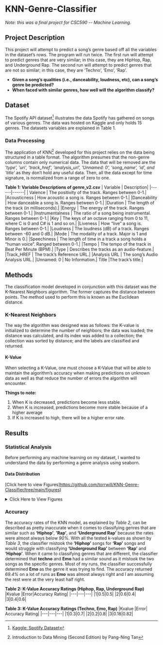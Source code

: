 # KNN-Genre-Classifier
*Note: this was a final project for CSC590 -- Machine Learning.*

## Project Description
This project will attempt to predict a song’s genre based off all the variables in the dataset’s rows. The program will run twice. The first run will attempt to predict genres that are very similar; in this case, they are HipHop, Rap, and Underground Rap. The second run will attempt to predict genres that are not so similar; in this case, they are ‘Techno’, ‘Emo’, ‘Rap’.

- **Given a song’s qualities (i.e., danceability, loudness, etc), can a song’s genre be predicted?**
- **When faced with similar genres, how well will the algorithm classify?**

## Dataset
The Spotify API dataset[^1] illustrates the data Spotify has gathered on songs of various genres. The data was hosted on Kaggle and only holds 15 genres. The datasets variables are explained in Table 1.

### Data Processing
The application of KNN[^2] developed for this project relies on the data being structured in a table format. The algorithm presumes that the non-genre columns contain only numerical data. The data that will be removed are the *'type', 'uri', 'track_href', 'analysis_url', 'Unnamed: 0', ‘song_name’, ‘id’, and 'title'* as they don’t hold any useful data. Then, all the data except for time signature, is normalized from a range of zero to one.

**Table 1: Variable Descriptions of genre_v2.csv**
| Variable | Description|
|------|------|
| Valence | The positivity of the track. Ranges between 0-1.|
|Acousticness | How acoustic a song is. Ranges between 0-1.|
|Danceability | How danceable a song is. Ranges between 0-1.|
|Duration | The length of the track (in milliseconds).|
|Energy | The energy of the track. Ranges between 0-1.|
|Instrumentalness | The ratio of a song being instrumental. Ranges between 0-1.|
|Key | The keys of an octave ranging from 0 to 11, where C is 0 and C# is 1 and so on.|
|Liveness | How “live” a song is. Ranges between 0-1.|
|Loudness | The loudness (dB) of a track. Ranges between -60 and 0 dB.|
|Mode | The modality of a track. Major is 1 and Minor is 0.|
|Speechiness | The length of time in a track a song holds a “human voice”. Ranged between 0-1.|
|Tempo | The tempo of the track in Beat Per Minute (BPM).|
|Type | Describes the tracks as an audio-feature.|
|Track_HREF | The track’s Reference URL.|
|Analysis URL | The song’s Audio Analysis URL.|
|Unnamed: 0 | No Information.|
Title |The track’s title.|

## Methods
The classification model developed in conjunction with this dataset was the K-Nearest Neighbors algorithm. The former captures the distance between points. The method used to perform this is known as the Euclidean distance.

### K-Nearest Neighbors
The way the algorithm was designed was as follows: the K-value is initialized to determine the number of neighbors; the data was loaded; the distance was calculated, and its index was added to a collection; the collection was sorted by distance; and the labels are classified and returned.

#### K-Value
When selecting a K-Value, one must choose a K-Value that will be able to maintain the algorithm’s accuracy when making predictions on unknown data as well as that reduce the number of errors the algorithm will encounter.

**Things to note:**
1. When K is decreased, predictions become less stable.
2. When K is increased, predictions become more stable because of a higher average
3. If K is increased to high, there will be a higher error rate.

## Results
### Statistical Analysis
Before performing any machine learning on my dataset, I wanted to understand the data by performing a genre analysis using seaborn.

#### Data Distribution
[Click here to view Figures]https://github.com/torrwill/KNN-Genre-Classifier/tree/main/figures)

<details><summary>Click Here to View Figures</summary>
<p>

![Figure 1](https://github.com/torrwill/KNN-Genre-Classifier/blob/main/figures/fig1.png)
![Figure 2](https://github.com/torrwill/KNN-Genre-Classifier/blob/main/figures/fig2.png)
![Figure 3](https://github.com/torrwill/KNN-Genre-Classifier/blob/main/figures/fig3.png)
![Figure 4](https://github.com/torrwill/KNN-Genre-Classifier/blob/main/figures/fig4.png)
![Figure 5](https://github.com/torrwill/KNN-Genre-Classifier/blob/main/figures/fig5.png)
![Figure 6](https://github.com/torrwill/KNN-Genre-Classifier/blob/main/figures/fig6.png)
![Figure 7](https://github.com/torrwill/KNN-Genre-Classifier/blob/main/figures/fig7.png)
![Figure 8](https://github.com/torrwill/KNN-Genre-Classifier/blob/main/figures/fig8.png)
![Figure 9](https://github.com/torrwill/KNN-Genre-Classifier/blob/main/figures/fig9.png)
![Figure 10](https://github.com/torrwill/KNN-Genre-Classifier/blob/main/figures/fig10.png)
![Figure 11](https://github.com/torrwill/KNN-Genre-Classifier/blob/main/figures/fig11.png)
![Figure 12](https://github.com/torrwill/KNN-Genre-Classifier/blob/main/figures/fig12.png)
![Figure 13](https://github.com/torrwill/KNN-Genre-Classifier/blob/main/figures/fig13.png)
![Figure 14](https://github.com/torrwill/KNN-Genre-Classifier/blob/main/figures/fig14.png)
![Figure 15](https://github.com/torrwill/KNN-Genre-Classifier/blob/main/figures/fig15.png)
![Figure 16](https://github.com/torrwill/KNN-Genre-Classifier/blob/main/figures/fig16.png)
![Figure 17](https://github.com/torrwill/KNN-Genre-Classifier/blob/main/figures/fig17.png)
![Figure 18](https://github.com/torrwill/KNN-Genre-Classifier/blob/main/figures/fig18.png)
![Figure 19](https://github.com/torrwill/KNN-Genre-Classifier/blob/main/figures/fig19.png)
![Figure 20](https://github.com/torrwill/KNN-Genre-Classifier/blob/main/figures/fig20.png)
![Figure 21](https://github.com/torrwill/KNN-Genre-Classifier/blob/main/figures/fig21.png)
![Figure 22](https://github.com/torrwill/KNN-Genre-Classifier/blob/main/figures/fig22.png)
![Figure 23](https://github.com/torrwill/KNN-Genre-Classifier/blob/main/figures/fig23.png)

</p>
</details>


### Accuracy
The accuracy rates of the KNN model, as explained by *Table 2*, can be described as pretty inaccurate when it comes to classifying genres that are similar such as **‘Hiphop’**, **’Rap’**, and **‘Underground Rap’** because the rates were almost always below *90%*.
With all the tested k-values as shown by *Table 3*, the classifier mistook the **‘Hiphop’** songs for **‘Rap’** songs and would struggle with classifying **‘Underground Rap’** between **‘Rap’** and **‘Hiphop’**.
When it came to classifying genres that are different, the classifier determined that **techno** and **Emo** had a similar sound as it mistook the two songs as the specific genres. Most of my runs, the classifier successfully determined **Emo** as the genre it was trying to find. The accuracy returned *69.4%* on a lot of runs as **Emo** was almost always right and I am assuming the rest were at the very least half right.

**Table 2: K-Value Accuracy Ratings (Hiphop, Rap, Underground Rap)**
|Kvalue |Error|Accuracy Rating|
|---|---|---|
|1|0.5|0.5|
|2|0.6|0.4|
|3|0.4|0.6|

**Table 3: K-Value Accuracy Ratings (Techno, Emo, Rap)**
|Kvalue |Error| Accuracy Rating|
|---|---|---|
|1|0.3|0.7|
|2|0.2|0.8|
|3|0.18|0.82|

[^1]: [Kaggle: Spotify Dataset](https://www.kaggle.com/mrmorj/dataset-of-songs-in-spotify)
[^2]: Introduction to Data Mining (Second Edition) by Pang-Ning Tan